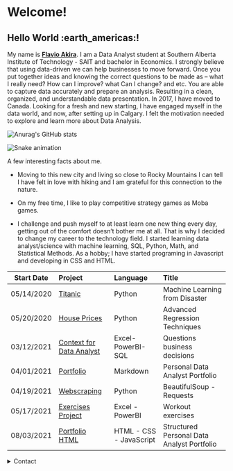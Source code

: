 <h1>Welcome!</h1>

<h2>Hello World :earth_americas:!</h2>


My name is [**Flavio Akira**](https://www.linkedin.com/in/flavio-akira/?locale=en_US).
I am a Data Analyst student at Southern Alberta Institute of Technology - SAIT and bachelor in Economics. I strongly believe that using data-driven we can help businesses to move forward. Once you put together ideas and knowing the correct questions to be made as – what I really need? How can I improve? what Can I change? and etc. You are able to capture data accurately and prepare an analysis. Resulting in a clean, organized, and understandable data presentation. 
In 2017, I have moved to Canada. Looking for a fresh and new starting, I have engaged myself in the data world, and now, after setting up in Calgary. I felt the motivation needed to explore and learn more about Data Analysis.
<br>

![Anurag's GitHub stats](https://github-readme-stats.vercel.app/api?username=flaakira&theme=chartreuse-dark&show_icons=true)

  
</div>
  
![Snake animation](https://github.com/flaakira/flaakira/blob/output/github-contribution-grid-snake.svg)
 
<p>A few interesting facts about me. 

- Moving to this new city and living so close to Rocky Mountains I can tell I have felt in love with hiking and I am grateful for this connection to the nature. 

- On my free time, I like to play competitive strategy games as Moba games. 

- I challenge and push myself to at least learn one new thing every day, getting out of the comfort doesn’t bother me at all. 
That is why I decided to change my career to the technology field. I started learning data analyst/science with machine learning, SQL, Python, Math, and Statistical Methods. As a hobby; I have started programing in Javascript and developing in CSS and HTML.</p>

  
Start Date | Project | Language | Title
:---: | :--- | :--- | :---
05/14/2020 | [Titanic](https://github.com/flaakira/Kaggle/blob/master/Titanic.ipynb) | Python | Machine Learning from Disaster
05/20/2020 | [House Prices](https://github.com/flaakira/Kaggle/blob/master/House_prices.ipynb) | Python | Advanced Regression Techniques
03/12/2021 | [Context for Data Analyst](https://github.com/flaakira/Data-Analyst---SAIT/tree/master/Data%20Preparation%20-%20Covid-19) | Excel- PowerBI- SQL | Questions business decisions
04/01/2021 | [Portfolio](https://github.com/flaakira/flavio_akira_portfolio/blob/gh-pages/index.md)| Markdown | Personal Data Analyst Portfolio
04/19/2021 | [Webscraping](https://github.com/flaakira/Web_scraping) | Python | BeautifulSoup - Requests 
05/17/2021 | [Exercises Project](https://github.com/flaakira/Project--exercises) | Excel - PowerBI | Workout exercises
08/03/2021 | [Portfolio HTML](https://github.com/flaakira/flaakira.github.io) | HTML - CSS - JavaScript | Structured Personal Data Analyst Portfolio


 <details>
  <summary>Contact</summary>
  
  
  I’m currently applying to jobs in Data Analyst, Business Analyst, Machine Learning, and Data Sciences. If you are looking for a hardworking team member, look no further!
  
 
🎓 I’m currently Data Analyst student at Southern Alberta Institute of Technology (SAIT)<br>
  <a href="https://www.sait.ca/programs-and-courses/certificates/data-analytics-part-time"><img src="https://img.shields.io/badge/CollegeCode-Repo-red.svg"></a> 

💼 How to reach me <br>
  <a href="https://www.linkedin.com/in/flavio-akira/?locale=en_US"><img src="https://img.shields.io/badge/-LinkedIn-%230077B5?style=for-the-badge&logo=linkedin&logoColor=white"></a> 

🖥️ Portfolio <br>
  <a href="https://flaakira.github.io/"><img src="https://img.shields.io/badge/Markdown-000000?style=for-the-badge&logo=markdown&logoColor=white"></a> 

📸 Instagram <br>
  <a href="https://www.instagram.com/flaakira/"><img src="https://img.shields.io/badge/Instagram-E4405F?style=for-the-badge&logo=instagram&logoColor=white"></a> 

💻 Facebook <br>
  <a href="https://www.facebook.com/flavioakira.tikaishi" ><img src="https://img.shields.io/badge/Facebook-1877F2?style=for-the-badge&logo=facebook&logoColor=white" ></a> 

✉️ Email <br>
  [![Hotmail Badge](https://img.shields.io/badge/-Hotmail-0078D4?style=flat-square&logo=microsoft-outlook&logoColor=white&link=mailto:luizcarlos_abbott@hotmail.com)](mailto:fla_akira@hotmail.com)

:octocat: Github <br>
  <a href="https://github.com/flaakira"><img src="https://img.shields.io/badge/GitHub-100000?style=for-the-badge&logo=github&logoColor=white"></a> 


